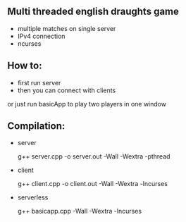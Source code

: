 ## Multi threaded english draughts game
* multiple matches on single server
* IPv4 connection 
* ncurses

## How to:
* first run server
* then you can connect with clients

or just run basicApp to play two players in one window

## Compilation:
* server

    g++ server.cpp -o server.out -Wall -Wextra -pthread

* client

  g++ client.cpp -o client.out -Wall -Wextra -lncurses

* serverless

  g++ basicapp.cpp -Wall -Wextra -lncurses

